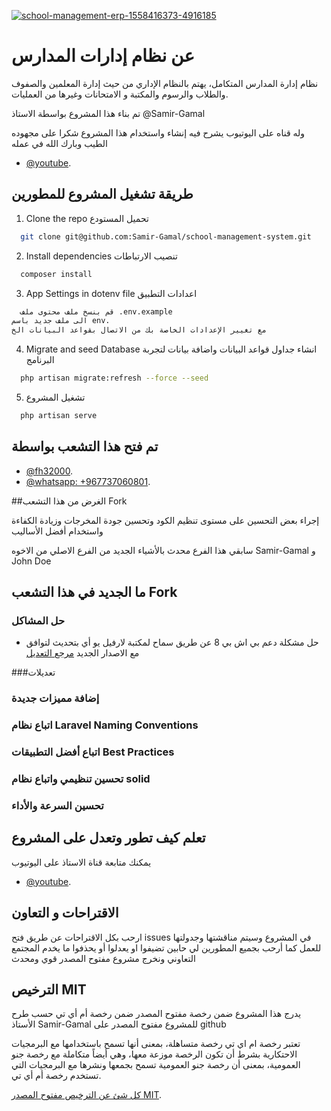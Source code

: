 <a href="#"><img src="https://i.ibb.co/r203QFc/school-management-erp-1558416373-4916185.png" alt="school-management-erp-1558416373-4916185" border="0" /></a>
<p align="center">

# عن نظام إدارات المدارس

نظام إدارة المدارس المتكامل، يهتم بالنظام الإداري من حيث  إدارة المعلمين والصفوف والطلاب والرسوم والمكتبة و الامتحانات وغيرها من العمليات.

تم بناء هذا المشروع بواسطة الاستاذ @Samir-Gamal

وله قناه على اليوتيوب يشرح فيه إنشاء واستخدام هذا المشروع
شكرا على مجهوده الطيب وبارك الله في عمله

- [@youtube](https://www.youtube.com/watch?v=zKVIM-lnauo&list=PLftLUHfDSiZ7-RAsH8NskS7AYofykW_WN).

## طريقة تشغيل المشروع للمطورين
1. Clone the repo تحميل المستودع
  ```sh
    git clone git@github.com:Samir-Gamal/school-management-system.git
  ```
2. Install dependencies  تنصيب الارتباطات
  ```sh
    composer install
  ```
3.  App Settings in dotenv file  اعدادات التطبيق
  ```sh
    قم بنسخ ملف محتوى ملف .env.example
الى ملف جديد باسم env.
مع تغيير الإعدادات الخاصة بك من الاتصال بقواعد البيانات الخ
  ```
4. Migrate and seed Database انشاء جداول قواعد البيانات واضافة بيانات لتجربة البرنامج
  ```sh
    php artisan migrate:refresh --force --seed
  ```
5. تشغيل المشروع
  ```sh
    php artisan serve
  ```
## تم فتح هذا التشعب بواسطة

- [@fh32000](https://fb.com/fh32000).
- [@whatsapp: +967737060801](https://wa.me/+967737060801
).

##الغرض من هذا التشعب Fork

إجراء بعض التحسين على مستوى تنظيم الكود وتحسين جودة المخرجات وزيادة الكفاءة واستخدام أفضل الأساليب

سابقي هذا الفرع محدث بالأشياء الجديد من الفرع الاصلي من الاخوه
Samir-Gamal
و
John Doe

## ما الجديد في هذا التشعب Fork

### حل المشاكل 
- حل مشكلة دعم بي اش بي 8 عن طريق سماح لمكتبة لارفيل يو أي بتحديث لتوافق مع الاصدار الجديد
[ مرجع التعديل](https://github.com/fh32000/school-management-system/commit/798db7d49dffeac3c4c1cb7a33b57b588c39f272
)

###تعديلات 

### إضافة مميزات جديدة

###  اتباع نظام Laravel Naming Conventions

###  اتباع أفضل التطبيقات Best Practices


###  تحسين تنظيمي واتباع نظام solid

### تحسين السرعة والأداء



## تعلم كيف تطور وتعدل على المشروع
يمكنك متابعة قناة الاستاذ على اليوتيوب
- [@youtube](https://www.youtube.com/watch?v=zKVIM-lnauo&list=PLftLUHfDSiZ7-RAsH8NskS7AYofykW_WN).

## الاقتراحات و التعاون

ارحب بكل الاقتراحات عن طريق فتح issues في المشروع وسيتم مناقشتها وجدولتها للعمل
كما أرحب بجميع المطورين لي حابين تضيفوا او يعدلوا أو يحذفوا ما يخدم المجتمع التعاوني ونخرج مشروع مفتوح المصدر قوي ومحدث


##  الترخيص MIT

يدرج هذا المشروع ضمن رخصة مفتوح المصدر ضمن رخصة أم أي تي
حسب طرح الأستاذ Samir-Gamal للمشروع مفتوح المصدر على github

تعتبر رخصة ام اي تي رخصة متساهلة، بمعنى أنها تسمح باستخدامها مع البرمجيات الاحتكارية بشرط أن تكون الرخصة موزعة معها، وهي أيضاً متكاملة مع رخصة جنو العمومية، بمعنى أن رخصة جنو العمومية تسمح بجمعها ونشرها مع البرمجيات التي تستخدم رخصة أم أي تي.

[ كل شئ عن الترخيص مفتوح المصدر MIT](https://opensource.org/licenses/MIT).
